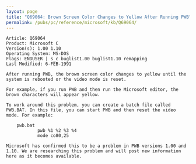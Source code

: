 ```yaml
---
layout: page
title: "Q69064: Brown Screen Color Changes to Yellow After Running PWB"
permalink: /pubs/pc/reference/microsoft/kb/Q69064/
---
```


	Article: Q69064
	Product: Microsoft C
	Version(s): 1.00 1.10
	Operating System: MS-DOS
	Flags: ENDUSER | s_c buglist1.00 buglist1.10 remapping
	Last Modified: 6-FEB-1991
	
	After running PWB, the brown screen color changes to yellow until the
	system is rebooted or the video mode is reset.
	
	For example, if you run PWB and then run the Microsoft editor, the
	brown characters will appear yellow.
	
	To work around this problem, you can create a batch file called
	PWB.BAT. In this file, you can start PWB and then reset the video
	mode. For example:
	
	    pwb.bat
	            pwb %1 %2 %3 %4
	            mode co80,25
	
	Microsoft has confirmed this to be a problem in PWB versions 1.00 and
	1.10. We are researching this problem and will post new information
	here as it becomes available.
